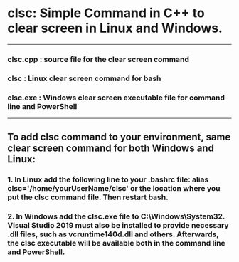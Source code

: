 # clsc: Simple Command in C++ to clear screen in Linux and Windows.
-------------------------------------------------------------------------
### clsc.cpp : source file for the clear screen command
### clsc     : Linux clear screen command for bash
### clsc.exe : Windows clear screen executable file for command line and PowerShell
-------------------------------------------------------------------------
## To add clsc command to your environment, same clear screen command for both Windows and Linux:
### 1. In Linux add the following line to your .bashrc file: alias clsc='/home/yourUserName/clsc' or the location where you put the clsc command file. Then restart bash.
### 2. In Windows add the clsc.exe file to C:\Windows\System32\. Visual Studio 2019 must also be installed to provide necessary .dll files, such as vcruntime140d.dll and others. Afterwards, the clsc executable will be available both in the command line and PowerShell.
